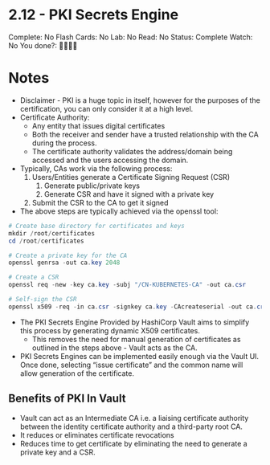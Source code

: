 # 2.12 - PKI Secrets Engine

Complete: No
Flash Cards: No
Lab: No
Read: No
Status: Complete
Watch: No
You done?: 🌚🌚🌚🌚

# Notes

- Disclaimer - PKI is a huge topic in itself, however for the purposes of the certification, you can only consider it at a high level.
- Certificate Authority:
    - Any entity that issues digital certificates
    - Both the receiver and sender have a trusted relationship with the CA during the process.
    - The certificate authority validates the address/domain being accessed and the users accessing the domain.
- Typically, CAs work via the following process:
    1. Users/Entities generate a Certificate Signing Request (CSR)
        1. Generate public/private keys
        2. Generate CSR and have it signed with a private key
    2. Submit the CSR to the CA to get it signed
- The above steps are typically achieved via the openssl tool:

```powershell
# Create base directory for certificates and keys
mkdir /root/certificates
cd /root/certificates

# Create a private key for the CA
openssl genrsa -out ca.key 2048

# Create a CSR
openssl req -new -key ca.key -subj "/CN-KUBERNETES-CA" -out ca.csr

# Self-sign the CSR
openssl x509 -req -in ca.csr -signkey ca.key -CAcreateserial -out ca.crt -days 1000
```

- The PKI Secrets Engine Provided by HashiCorp Vault aims to simplify this process by generating dynamic X509 certificates.
    - This removes the need for manual generation of certificates as outlined in the steps above - Vault acts as the CA.
- PKI Secrets Engines can be implemented easily enough via the Vault UI. Once done, selecting “issue certificate” and the common name will allow generation of the certificate.

## Benefits of PKI In Vault

- Vault can act as an Intermediate CA i.e. a liaising certificate authority between the identity certificate authority and a third-party root CA.
- It reduces or eliminates certificate revocations
- Reduces time to get certificate by eliminating the need to generate a private key and a CSR.